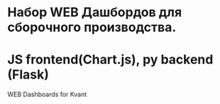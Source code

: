 # Набор WEB Дашбордов для сборочного производства.
# JS frontend(Chart.js), py backend (Flask) 

WEB Dashboards for Kvant
